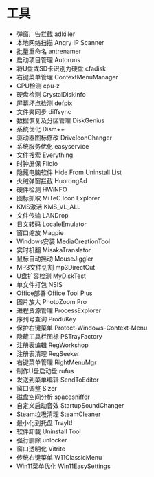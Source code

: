 # 工具

- 弹窗广告拦截 adkiller
- 本地网络扫描 Angry IP Scanner
- 批量重命名 antrenamer
- 启动项目管理 Autoruns
- 将U盘或SD卡识别为硬盘 cfadisk
- 右键菜单管理 ContextMenuManager
- CPU检测 cpu-z
- 硬盘检测 CrystalDiskInfo
- 屏幕坏点检测 defpix
- 文件夹同步 diffsync
- 数据恢复及分区管理 DiskGenius
- 系统优化 Dism++
- 驱动器图标修改 DriveIconChanger
- 系统服务优化 easyservice
- 文件搜索 Everything
- 时钟屏保 Fliqlo
- 隐藏电脑软件 Hide From Uninstall List
- 火绒弹窗拦截 HuorongAd
- 硬件检测 HWiNFO
- 图标抓取 MiTeC Icon Explorer
- KMS激活 KMS_VL_ALL
- 文件传输 LANDrop
- 日文转码 LocaleEmulator
- 窗口缩放 Magpie
- Windows安装 MediaCreationTool
- 实时机翻 MisakaTranslator
- 鼠标自动摇动 MouseJiggler
- MP3文件切割 mp3DirectCut
- U盘扩容检测 MyDiskTest
- 单文件打包 NSIS
- Office部署 Office Tool Plus
- 图片放大 PhotoZoom Pro
- 进程资源管理 ProcessExplorer
- 序列号查询 ProduKey
- 保护右键菜单 Protect-Windows-Context-Menu
- 隐藏工具栏图标 PSTrayFactory
- 注册表编辑 RegWorkshop
- 注册表清理 RegSeeker
- 右键菜单管理 RightMenuMgr
- 制作U盘启动盘 rufus
- 发送到菜单编辑 SendToEditor
- 窗口调整 Sizer
- 磁盘空间分析 spacesniffer
- 自定义启动音效 StartupSoundChanger
- Steam垃圾清理 SteamCleaner
- 最小化到托盘 TrayIt!
- 软件卸载 Uninstall Tool
- 强行删除 unlocker
- 窗口透明化 Vitrite
- 传统右键菜单 W11ClassicMenu
- Win11菜单优化 Win11EasySettings
